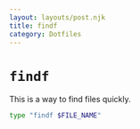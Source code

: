 ```yaml
---
layout: layouts/post.njk
title: findf
category: Dotfiles
---
```


# `findf`

This is a way to find files quickly. 

```bash
type "findf $FILE_NAME"
```
